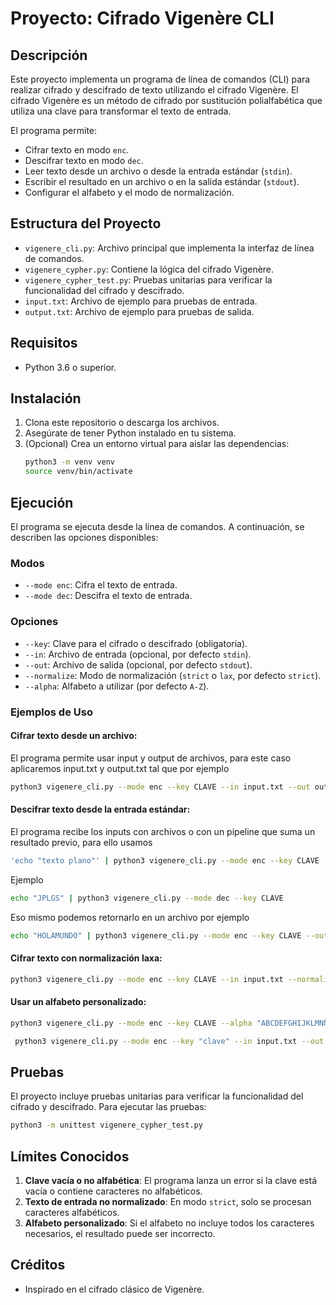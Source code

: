 # Proyecto: Cifrado Vigenère CLI

## Descripción
Este proyecto implementa un programa de línea de comandos (CLI) para realizar cifrado y descifrado de texto utilizando el cifrado Vigenère. El cifrado Vigenère es un método de cifrado por sustitución polialfabética que utiliza una clave para transformar el texto de entrada.

El programa permite:
- Cifrar texto en modo `enc`.
- Descifrar texto en modo `dec`.
- Leer texto desde un archivo o desde la entrada estándar (`stdin`).
- Escribir el resultado en un archivo o en la salida estándar (`stdout`).
- Configurar el alfabeto y el modo de normalización.

## Estructura del Proyecto
- `vigenere_cli.py`: Archivo principal que implementa la interfaz de línea de comandos.
- `vigenere_cypher.py`: Contiene la lógica del cifrado Vigenère.
- `vigenere_cypher_test.py`: Pruebas unitarias para verificar la funcionalidad del cifrado y descifrado.
- `input.txt`: Archivo de ejemplo para pruebas de entrada.
- `output.txt`: Archivo de ejemplo para pruebas de salida.

## Requisitos
- Python 3.6 o superior.

## Instalación
1. Clona este repositorio o descarga los archivos.
2. Asegúrate de tener Python instalado en tu sistema.
3. (Opcional) Crea un entorno virtual para aislar las dependencias:
   ```bash
   python3 -m venv venv
   source venv/bin/activate
   ```

## Ejecución
El programa se ejecuta desde la línea de comandos. A continuación, se describen las opciones disponibles:

### Modos
- `--mode enc`: Cifra el texto de entrada.
- `--mode dec`: Descifra el texto de entrada.

### Opciones
- `--key`: Clave para el cifrado o descifrado (obligatoria).
- `--in`: Archivo de entrada (opcional, por defecto `stdin`).
- `--out`: Archivo de salida (opcional, por defecto `stdout`).
- `--normalize`: Modo de normalización (`strict` o `lax`, por defecto `strict`).
- `--alpha`: Alfabeto a utilizar (por defecto `A-Z`).

### Ejemplos de Uso
#### Cifrar texto desde un archivo:
El programa permite usar input y output de archivos, para este caso aplicaremos input.txt y output.txt tal que por ejemplo 
```bash
python3 vigenere_cli.py --mode enc --key CLAVE --in input.txt --out output.txt
```

#### Descifrar texto desde la entrada estándar:
El programa recibe los inputs con archivos o con un pipeline que suma un resultado previo, para ello usamos 
```bash
'echo "texto plano"' | python3 vigenere_cli.py --mode enc --key CLAVE
```
Ejemplo
```bash
echo "JPLGS" | python3 vigenere_cli.py --mode dec --key CLAVE
```
Eso mismo podemos retornarlo en un archivo por ejemplo
```bash
echo "HOLAMUNDO" | python3 vigenere_cli.py --mode enc --key CLAVE --out output.txt
```

#### Cifrar texto con normalización laxa:
```bash
python3 vigenere_cli.py --mode enc --key CLAVE --in input.txt --normalize lax
```

#### Usar un alfabeto personalizado:
```bash
python3 vigenere_cli.py --mode enc --key CLAVE --alpha "ABCDEFGHIJKLMNÑOPQRSTUVWXYZ"
```


```bash
 python3 vigenere_cli.py --mode enc --key "clave" --in input.txt --out output.txt
```

## Pruebas
El proyecto incluye pruebas unitarias para verificar la funcionalidad del cifrado y descifrado. Para ejecutar las pruebas:
```bash
python3 -m unittest vigenere_cypher_test.py
```

## Límites Conocidos
1. **Clave vacía o no alfabética**: El programa lanza un error si la clave está vacía o contiene caracteres no alfabéticos.
2. **Texto de entrada no normalizado**: En modo `strict`, solo se procesan caracteres alfabéticos.
3. **Alfabeto personalizado**: Si el alfabeto no incluye todos los caracteres necesarios, el resultado puede ser incorrecto.

## Créditos
- Inspirado en el cifrado clásico de Vigenère.
